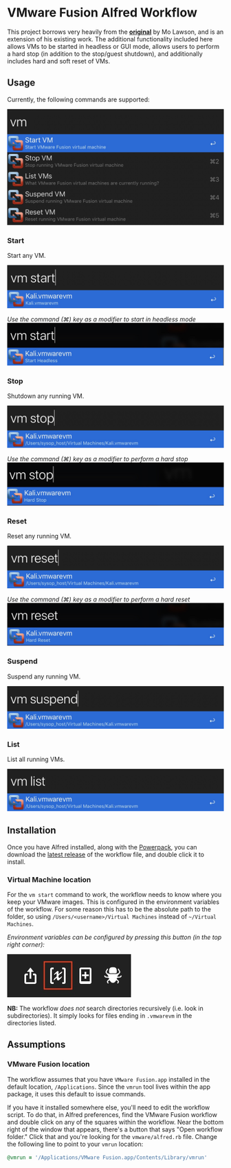 # VMware Fusion Alfred Workflow

This project borrows very heavily from the **[original](https://github.com/molawson/alfred-vmware-fusion)** by Mo Lawson, and is an extension of his existing work.
The additional functionality included here allows VMs to be started in headless or GUI mode, allows users to perform a hard stop (in addition to the stop/guest shutdown), and additionally includes hard and soft reset of VMs.

## Usage

Currently, the following commands are supported:

![supported commands](/images/commands.jpg)

### Start

Start any VM.

![vm start](/images/vm_start.jpg)

_Use the command (⌘) key as a modifier to start in headless mode_
![vm start headless](/images/vm_start_headless.jpg)

### Stop

Shutdown any running VM.

![vm stop](/images/vm_stop.jpg)

_Use the command (⌘) key as a modifier to perform a hard stop_
![vm stop hard](/images/vm_stop_hard.jpg)


### Reset

Reset any running VM.

![vm reset](/images/vm_reset.jpg)

_Use the command (⌘) key as a modifier to perform a hard reset_
![vm reset hard](/images/vm_reset_hard.jpg)

### Suspend

Suspend any running VM.

![vm suspend](/images/vm_suspend.jpg)

### List

List all running VMs.

![vm list running](/images/vm_list.jpg)


## Installation

Once you have Alfred installed, along with the [Powerpack](http://www.alfredapp.com/powerpack/), you can download the [latest release](https://github.com/sysophost/alfred-vmware-fusion/releases) of the workflow file, and double click it to install.

### Virtual Machine location

For the `vm start` command to work, the workflow needs to know where you keep your VMware images. This is configured in the environment variables of the workflow.
For some reason this has to be the absolute path to the folder, so using `/Users/<username>/Virtual Machines` instead of `~/Virtual Machines`.

_Environment variables can be configured by pressing this button (in the top right corner):_

![environment variables](/images/env_var_button.jpg)

**NB:** The workflow _does not_ search directories recursively (i.e. look in subdirectories). It simply looks for files ending in `.vmwarevm` in the directories listed.

## Assumptions

### VMware Fusion location

The workflow assumes that you have `VMware Fusion.app` installed in the default location, `/Applications`. Since the `vmrun` tool lives within the app package, it uses this default to issue commands.

If you have it installed somewhere else, you'll need to edit the workflow script. To do that, in Alfred preferences, find the VMware Fusion workflow and double click on any of the squares within the workflow. Near the bottom right of the window that appears, there's a button that says "Open workflow folder."  Click that and you're looking for the `vmware/alfred.rb` file. Change the following line to point to your `vmrun` location:
```ruby
@vmrun = '/Applications/VMware Fusion.app/Contents/Library/vmrun'
```
